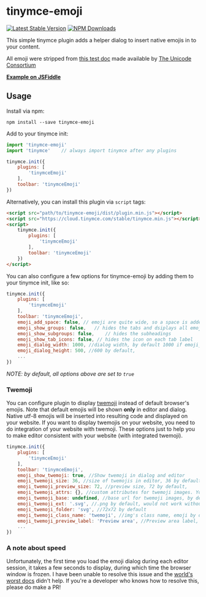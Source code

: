 # tinymce-emoji
[![Latest Stable Version](https://img.shields.io/npm/v/tinymce-emoji.svg?style=flat)](https://www.npmjs.com/package/tinymce-emoji)
[![NPM Downloads](https://img.shields.io/npm/dt/tinymce-emoji.svg?style=flat)](https://www.npmjs.com/package/tinymce-emoji)

This simple tinymce plugin adds a helper dialog to insert native emojis in to your content.

All emoji were stripped from [this test doc](http://unicode.org/Public/emoji/5.0/emoji-test.txt) made available by [The Unicode Consortium](http://unicode.org/)

[**Example on JSFiddle**](https://jsfiddle.net/wpd2umt0/1/)

## Usage
Install via npm:
```
npm install --save tinymce-emoji
```

Add to your tinymce init:
```JavaScript
import 'tinymce-emoji'
import 'tinymce'    // always import tinymce after any plugins

tinymce.init({
    plugins: [
        'tinymceEmoji'
    ],
    toolbar: 'tinymceEmoji'
})
```

Alternatively, you can install this plugin via `script` tags:
```HTML
<script src="path/to/tinymce-emoji/dist/plugin.min.js"></script>
<script src="https://cloud.tinymce.com/stable/tinymce.min.js"></script>
<script>
    tinymce.init({
        plugins: [
            'tinymceEmoji'
        ],
        toolbar: 'tinymceEmoji'
    })
</script>
```

You can also configure a few options for tinymce-emoji by adding them to your tinymce init, like so:
```JavaScript
tinymce.init({
    plugins: [
        'tinymceEmoji'
    ],
    toolbar: 'tinymceEmoji',
    emoji_add_space: false, // emoji are quite wide, so a space is added automatically after each by default; this disables that extra space
    emoji_show_groups: false,   // hides the tabs and dsiplays all emojis on one page
    emoji_show_subgroups: false,    // hides the subheadings
    emoji_show_tab_icons: false, // hides the icon on each tab label
    emoji_dialog_width: 1000, //dialog width, by default 1000 if emoji_show_tab_icons is true, 800 otherwise
    emoji_dialog_height: 500, //600 by default,
    ...
})
```
*NOTE: by default, all options above are set to `true`*

### Twemoji

You can configure plugin to display [twemoji](https://github.com/twitter/twemoji) instead of default
browser's emojis. Note that default emojis will be shown **only** in editor and dialog. 
Native utf-8 emojis will be inserted into resulting code and displayed on your website. If you want 
to display twemojis on your website, you need to do integration of your website with twemoji. 
These options just to help you to make editor consistent with your website (with integrated twemoji).

```JavaScript
tinymce.init({
    plugins: [
        'tinymceEmoji'
    ],
    toolbar: 'tinymceEmoji',
    emoji_show_twemoji: true, //Show twemoji in dialog and editor
    emoji_twemoji_size: 36, //size of twemojis in editor, 36 by default
    emoji_twemoji_preview_size: 72, //preview size, 72 by default,
    emoji_twemoji_attrs: {}, //custom attributes for twemoji images. You can't set src, alt, className, draggable
    emoji_twemoji_base: undefined, //base url for twemoji images, by default twitter's cdn, look into twemoji's repo for details
    emoji_twemoji_ext: '.svg', //.png by default, would not work without correct folder (72x72 for png or svg for svg)
    emoji_twemoji_folder: 'svg', //72x72 by default
    emoji_twemoji_class_name: 'twemoji', //img's class name, emoji by default
    emoji_twemoji_preview_label: 'Preview area', //Preview area label, 'Preview' by default
    ...
})
```

### A note about speed
Unfortunately, the first time you load the emoji dialog during each editor session, it takes a few seconds to display, during which time the browser window is frozen. I have been unable to resolve this issue and the [world's worst docs](https://www.tinymce.com/docs/api/tinymce.ui) didn't help. If you're a developer who knows how to resolve this, please do make a PR!

